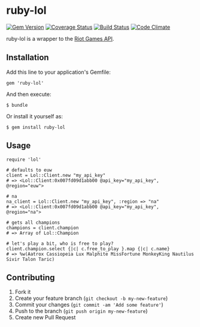 # ruby-lol
[![Gem Version](https://badge.fury.io/rb/ruby-lol.png)](http://badge.fury.io/rb/ruby-lol) [![Coverage Status](https://coveralls.io/repos/mikamai/ruby-lol/badge.png)](https://coveralls.io/r/mikamai/ruby-lol) [![Build Status](https://travis-ci.org/mikamai/ruby-lol.png?branch=master)](https://travis-ci.org/mikamai/ruby-lol) [![Code Climate](https://codeclimate.com/repos/52a9908c56b102320a0166a4/badges/7e5d4ea4fe9e562f8e4d/gpa.png)](https://codeclimate.com/repos/52a9908c56b102320a0166a4/feed)

ruby-lol is a wrapper to the [Riot Games API](https://developer.riotgames.com).

## Installation

Add this line to your application's Gemfile:

    gem 'ruby-lol'

And then execute:

    $ bundle

Or install it yourself as:

    $ gem install ruby-lol

## Usage

    require 'lol'

    # defaults to euw
    client = Lol::Client.new "my_api_key"
    # => <Lol::Client:0x007fd09d1abb00 @api_key="my_api_key", @region="euw">

    # na
    na_client = Lol::Client.new "my_api_key", :region => "na"
    # => <Lol::Client:0x007fd09d1abb00 @api_key="my_api_key", @region="na">

    # gets all champions
    champions = client.champion
    # => Array of Lol::Champion

    # let's play a bit, who is free to play?
    client.champion.select {|c| c.free_to_play }.map {|c| c.name}
    # => %w(Aatrox Cassiopeia Lux Malphite MissFortune MonkeyKing Nautilus Sivir Talon Taric)
## Contributing

1. Fork it
2. Create your feature branch (`git checkout -b my-new-feature`)
3. Commit your changes (`git commit -am 'Add some feature'`)
4. Push to the branch (`git push origin my-new-feature`)
5. Create new Pull Request
